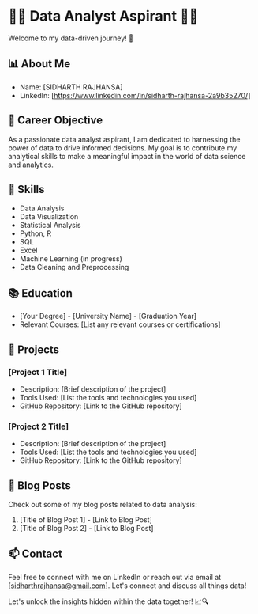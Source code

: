 # 👨‍💼 Data Analyst Aspirant 👩‍💼

Welcome to my data-driven journey! 👋

## 📊 About Me

- Name: [SIDHARTH RAJHANSA]
- LinkedIn: [https://www.linkedin.com/in/sidharth-rajhansa-2a9b35270/]


## 🎯 Career Objective

As a passionate data analyst aspirant, I am dedicated to harnessing the power of data to drive informed decisions. My goal is to contribute my analytical skills to make a meaningful impact in the world of data science and analytics.

## 🌟 Skills

- Data Analysis
- Data Visualization
- Statistical Analysis
- Python, R
- SQL
- Excel
- Machine Learning (in progress)
- Data Cleaning and Preprocessing

## 📚 Education

- [Your Degree] - [University Name] - [Graduation Year]
- Relevant Courses: [List any relevant courses or certifications]

## 🚀 Projects

### [Project 1 Title]

- Description: [Brief description of the project]
- Tools Used: [List the tools and technologies you used]
- GitHub Repository: [Link to the GitHub repository]

### [Project 2 Title]

- Description: [Brief description of the project]
- Tools Used: [List the tools and technologies you used]
- GitHub Repository: [Link to the GitHub repository]

## 📖 Blog Posts

Check out some of my blog posts related to data analysis:

1. [Title of Blog Post 1] - [Link to Blog Post]
2. [Title of Blog Post 2] - [Link to Blog Post]

## 📫 Contact

Feel free to connect with me on LinkedIn or reach out via email at [sidharthrajhansa@gmail.com]. Let's connect and discuss all things data!



Let's unlock the insights hidden within the data together! 📈🔍
